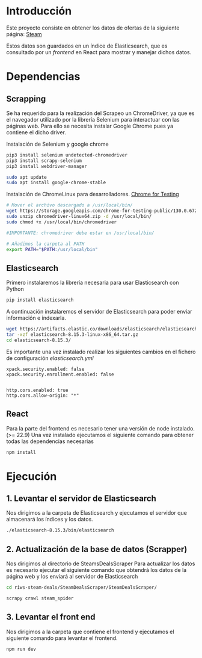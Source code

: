 # Introducción
Este proyecto consiste en obtener los datos de ofertas de la siguiente página: [Steam](https://store.steampowered.com/search/?specials=1)

Estos datos son guardados en un índice de Elasticsearch, que es consultado por un _frontend_ en React para mostrar y manejar dichos datos.

# Dependencias

## Scrapping
Se ha requerido para la realización del Scrapeo un ChromeDriver, ya que es el navegador utilizado por la librería Selenium para interactuar con las páginas web. Para ello se necesita instalar Google Chrome pues ya contiene el dicho driver.

Instalación de Selenium y google chrome

``` bash
pip3 install selenium undetected-chromedriver
pip3 install scrapy-selenium
pip3 install webdriver-manager

sudo apt update
sudo apt install google-chrome-stable

```
Instalación de ChromeLinux para desarrolladores.
[Chrome for Testing](https://googlechromelabs.github.io/chrome-for-testing/#stable)

``` bash
# Mover el archivo descargado a /usr/local/bin/
wget https://storage.googleapis.com/chrome-for-testing-public/130.0.6723.69/linux64/chromedriver-linux64.zip
sudo unzip chromedriver-linux64.zip -d /usr/local/bin/
sudo chmod +x /usr/local/bin/chromedriver

#IMPORTANTE: chromedriver debe estar en /usr/local/bin/

# Añadimos la carpeta al PATH
export PATH="$PATH:/usr/local/bin"

```

## Elasticsearch
Primero instalaremos la librería necesaria para usar Elasticsearch con Python

``` bash
pip install elasticsearch

```

A continuación instalaremos el servidor de Elasticsearch para poder enviar información e indexarla.
``` bash
wget https://artifacts.elastic.co/downloads/elasticsearch/elasticsearch-8.15.3-linux-x86_64.tar.gz
tar -xzf elasticsearch-8.15.3-linux-x86_64.tar.gz
cd elasticsearch-8.15.3/
```

Es importante una vez instalado realizar los siguientes cambios en el fichero de configuración _elasticsearch.yml_
```
xpack.security.enabled: false 
xpack.security.enrollment.enabled: false


http.cors.enabled: true
http.cors.allow-origin: "*"
```


## React

Para la parte del frontend es necesario tener una versión de node instalado. (>= 22.9)
Una vez instalado ejecutamos el siguiente comando para obtener todas las dependencias necesarias

``` bash
npm install
```

# Ejecución

## 1. Levantar el servidor de Elasticsearch

Nos dirigimos a la carpeta de Elasticsearch y ejecutamos el servidor que almacenará los índices y los datos.

``` bash
./elasticsearch-8.15.3/bin/elasticsearch
```

## 2. Actualización de la base de datos (Scrapper)

Nos dirigimos al directorio de SteamsDealsScraper
Para actualizar los datos es necesario ejecutar el siguiente comando que obtendrá los datos de la página web y los enviará al servidor de Elasticsearch

``` bash
cd riws-steam-deals/SteamDealsScraper/SteamDealsScraper/

scrapy crawl steam_spider
```

## 3. Levantar el front end

Nos dirigimos a la carpeta que contiene el frontend y ejecutamos el siguiente comando para levantar el frontend.
``` bash
npm run dev
```

